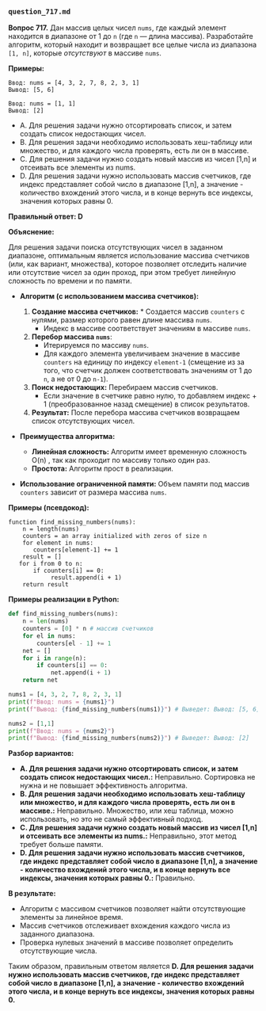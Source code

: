 ### `question_717.md`

**Вопрос 717.** Дан массив целых чисел `nums`, где каждый элемент находится в диапазоне от 1 до `n` (где `n` — длина массива). Разработайте алгоритм, который находит и возвращает все целые числа из диапазона `[1, n]`, которые *отсутствуют* в массиве `nums`.

**Примеры:**

```
Ввод: nums = [4, 3, 2, 7, 8, 2, 3, 1]
Вывод: [5, 6]

Ввод: nums = [1, 1]
Вывод: [2]
```

- A.  Для решения задачи нужно отсортировать список, и затем создать список недостающих чисел.
- B.  Для решения задачи необходимо использовать хеш-таблицу или множество, и для каждого числа проверять, есть ли он в массиве.
- C.  Для решения задачи нужно создать новый массив из чисел [1,n] и отсеивать все элементы из nums.
- D.  Для решения задачи нужно использовать массив счетчиков, где индекс представляет собой число в диапазоне [1,n], а значение - количество вхождений этого числа, и в конце вернуть все индексы, значения которых равны 0.

**Правильный ответ: D**

**Объяснение:**

Для решения задачи поиска отсутствующих чисел в заданном диапазоне, оптимальным является использование массива счетчиков (или, как вариант, множества), которое позволяет отследить наличие или отсутствие чисел за один проход, при этом  требует  линейную сложность по времени и по памяти.

*  **Алгоритм (с использованием массива счетчиков):**
    1.   **Создание массива счетчиков:**
       *   Создается массив `counters` с  нулями, размер которого равен длине массива `nums`.
         *   Индекс в массиве соответствует значениям в массиве `nums`.
    2. **Перебор массива `nums`**:
         *   Итерируемся по массиву `nums`.
         *  Для каждого элемента увеличиваем  значение в массиве `counters` на единицу по индексу  `element-1` (смещение из за того, что счетчик должен соответствовать значениям от 1 до `n`, а не от 0 до `n-1`).
    3.   **Поиск недостающих:** Перебираем массив счетчиков.
         *  Если значение в счетчике равно нулю, то добавляем индекс + 1 (преобразованное назад  смещение) в список результатов.
    4. **Результат:** После перебора массива счетчиков возвращаем список отсутствующих чисел.

*   **Преимущества алгоритма:**
    *   **Линейная сложность:** Алгоритм имеет временную сложность O(n) , так как проходит по массиву  только  один раз.
    *   **Простота:** Алгоритм прост в реализации.
   *  **Использование ограниченной памяти:** Объем памяти под массив `counters`  зависит от размера массива `nums`.

**Примеры (псевдокод):**

```
function find_missing_numbers(nums):
    n = length(nums)
    counters = an array initialized with zeros of size n
    for element in nums:
       counters[element-1] += 1
    result = []
   for i from 0 to n:
       if counters[i] == 0:
            result.append(i + 1)
    return result
```
**Примеры реализации в Python:**

```python
def find_missing_numbers(nums):
    n = len(nums)
    counters = [0] * n # массив счетчиков
    for el in nums:
        counters[el - 1] += 1
    net = []
    for i in range(n):
        if counters[i] == 0:
            net.append(i + 1)
    return net

nums1 = [4, 3, 2, 7, 8, 2, 3, 1]
print(f"Ввод: nums = {nums1}")
print(f"Вывод: {find_missing_numbers(nums1)}") # Выведет: Вывод: [5, 6]

nums2 = [1,1]
print(f"Ввод: nums = {nums2}")
print(f"Вывод: {find_missing_numbers(nums2)}") # Выведет: Вывод: [2]
```
**Разбор вариантов:**
*   **A. Для решения задачи нужно отсортировать список, и затем создать список недостающих чисел.:** Неправильно. Сортировка не нужна и не повышает эффективность алгоритма.
*    **B. Для решения задачи необходимо использовать хеш-таблицу или множество, и для каждого числа проверять, есть ли он в массиве.:** Неправильно. Множество, или хеш таблица,  можно использовать, но это не самый эффективный подход.
*  **C. Для решения задачи нужно создать новый массив из чисел [1,n] и отсеивать все элементы из nums.:** Неправильно, этот метод требует больше памяти.
*   **D. Для решения задачи нужно использовать массив счетчиков, где индекс представляет собой число в диапазоне [1,n], а значение - количество вхождений этого числа, и в конце вернуть все индексы, значения которых равны 0.:** Правильно.

**В результате:**
*  Алгоритм с массивом счетчиков  позволяет найти отсутствующие элементы за линейное время.
*  Массив  счетчиков отслеживает вхождения каждого числа из заданного диапазона.
*  Проверка  нулевых  значений в массиве  позволяет  определить отсутствующие числа.

Таким образом, правильным ответом является **D. 
Для решения задачи нужно использовать массив счетчиков, где индекс представляет собой число в диапазоне [1,n], 
а значение - количество вхождений этого числа, и в конце вернуть все индексы, значения которых равны 0.**
